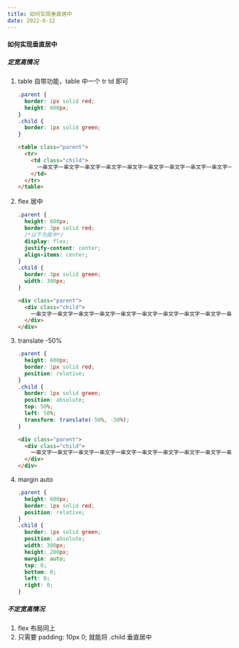 ```yaml
---
title: 如何实现垂直居中
date: 2022-6-12
---
```


#### 如何实现垂直居中

##### 定宽高情况

1. table 自带功能，table 中一个 tr td 即可

   ```css
   .parent {
     border: 1px solid red;
     height: 600px;
   }
   .child {
     border: 1px solid green;
   }
   ```

   ```html
   <table class="parent">
     <tr>
       <td class="child">
         一串文字一串文字一串文字一串文字一串文字一串文字一串文字一串文字一串文字一串文字一串文字一串文字一串文字一串文字一串文字一串文字一串文字一串文字一串文字一串文字一串文字一串文字一串文字
       </td>
     </tr>
   </table>
   ```

2. flex 居中

   ```css
   .parent {
     height: 600px;
     border: 3px solid red;
     /*以下为居中*/
     display: flex;
     justify-content: center;
     align-items: center;
   }
   .child {
     border: 3px solid green;
     width: 300px;
   }
   ```

   ```html
   <div class="parent">
     <div class="child">
       一串文字一串文字一串文字一串文字一串文字一串文字一串文字一串文字一串文字一串文字
     </div>
   </div>
   ```

3. translate -50%

   ```css
   .parent {
     height: 600px;
     border: 1px solid red;
     position: relative;
   }
   .child {
     border: 1px solid green;
     position: absolute;
     top: 50%;
     left: 50%;
     transform: translate(-50%, -50%);
   }
   ```

   ```html
   <div class="parent">
     <div class="child">
       一串文字一串文字一串文字一串文字一串文字一串文字一串文字一串文字一串文字一串文字
     </div>
   </div>
   ```

4. margin auto

   ```css
   .parent {
     height: 600px;
     border: 1px solid red;
     position: relative;
   }
   .child {
     border: 1px solid green;
     position: absolute;
     width: 300px;
     height: 200px;
     margin: auto;
     top: 0;
     bottom: 0;
     left: 0;
     right: 0;
   }
   ```

##### 不定宽高情况

1. flex 布局同上
2. 只需要 padding: 10px 0; 就能将 .child 垂直居中
